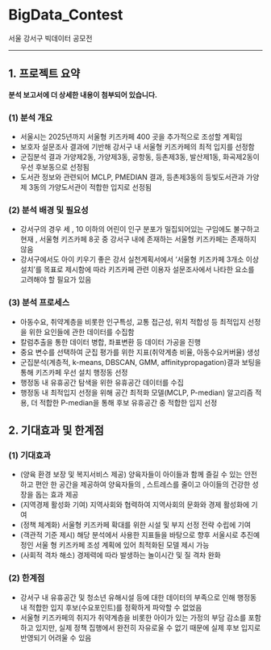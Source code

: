 # BigData_Contest
서울 강서구 빅데이터 공모전 

---

## 1. 프로젝트 요약

**분석 보고서에 더 상세한 내용이 첨부되어 있습니다.**

### (1) 분석 개요

- 서울시는 2025년까지 서울형 키즈카페 400 곳을 추가적으로 조성할 계획임
- 보호자 설문조사 결과에 기반해 강서구 내 서울형 키즈카페의 최적 입지를 선정함
- 군집분석 결과 가양제2동, 가양제3동, 공항동, 등촌제3동, 발산제1동, 화곡제2동이 우선 후보동으로 선정됨
- 도서관 정보와 관련되어 MCLP, PMEDIAN 결과, 등촌제3동의 등빛도서관과 가양제
3동의 가양도서관이 적합한 입지로 선정됨

### (2) 분석 배경 및 필요성

- 강서구의 경우 세 , 10 이하의 어린이 인구 분포가 밀집되어있는 구임에도 불구하고 현재 ,
서울형 키즈카페 8곳 중 강서구 내에 존재하는 서울형 키즈카페는 존재하지 않음
- 강서구에서도  아이 키우기 좋은 강서 실천계획서에서 ‘서울형 키즈카페 3개소 이상 설치’를 목표로 제시함에 따라 키즈카페 관련 이용자 설문조사에서 나타한 요소를 고려해야 할 필요가 있음

### (3) 분석 프로세스

- 아동수요, 취약계층을 비롯한 인구특성, 교통 접근성, 위치 적합성 등 최적입지 선정을 위한 요인들에 관한 데이터를 수집함
- 칼럼추출을 통한 데이터 병합, 좌표변환 등 데이터 가공을 진행
- 중요 변수를 선택하여 군집 평가를 위한 지표(취약계층 비율, 아동수요커버율) 생성
- 군집분석(계층적, k-means, DBSCAN, GMM, affinitypropagation)결과 보팅을 통해 키즈카페 우선 설치 행정동 선정
- 행정동 내 유휴공간 탐색을 위한 유휴공간 데이터를 수집
- 행정동 내 최적입지 선정을 위해 공간 최적화 모델(MCLP,  P-median) 알고리즘 적용, 더 적합한 P-median을 통해 후보 유휴공간 중 적합한 입지 선정

## 2. 기대효과 및 한계점

### (1) 기대효과

- (양육 환경 보장 및 복지서비스 제공) 양육자들이 아이들과 함께 즐길 수 있는 안전하고 편안
한 공간을 제공하여 양육자들의 , 스트레스를 줄이고 아이들의 건강한 성장을 돕는 효과 제공
- (지역경제 활성화 기여) 지역사회와 협력하여 지역사회의 문화와 경제 활성화에 기여
- (정책 체계화) 서울형 키즈카페 확대를 위한 시설 및 부지 선정 전략 수립에 기여
- (객관적 기준 제시) 해당 분석에서 사용한 지표들을 바탕으로 향후 서울시로 추진예정인 서울
형 키즈카페 조성 계획에 있어 최적화된 모델 제시 가능
- (사회적 격차 해소) 경제력에 따라 발생하는 놀이시간 및 질 격차 완화

### (2) 한계점

- 강서구 내 유휴공간 및 청소년 유해시설 등에 대한 데이터의 부족으로 인해 행정동 내 적합한 입지 후보(수요포인트)를 정확하게 파악할 수 없었음
- 서울형 키즈카페의 취지가 취약계층을 비롯한 아이가 있는 가정의 부담 감소를 포함하고 있지만, 실제 정책 집행에서 완전히 자유로울 수 없기 때문에 실제 후보 입지로 반영되기 어려울 수 있음
